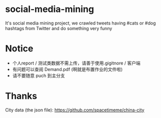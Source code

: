 # social-media-mining
It's social media mining project, we crawled tweets having #cats or #dog hashtags from Twitter and do something very funny

# Notice
+ 个人report / 测试类数据不需上传，请善于使用.gigitnore / 客户端
+ 有问题可以查阅 Demand.pdf (啊就是布置作业的文件啦)
+ 请不要随意 puch 到主分支

# Thanks
City data (the json file): https://github.com/spacetimeme/china-city